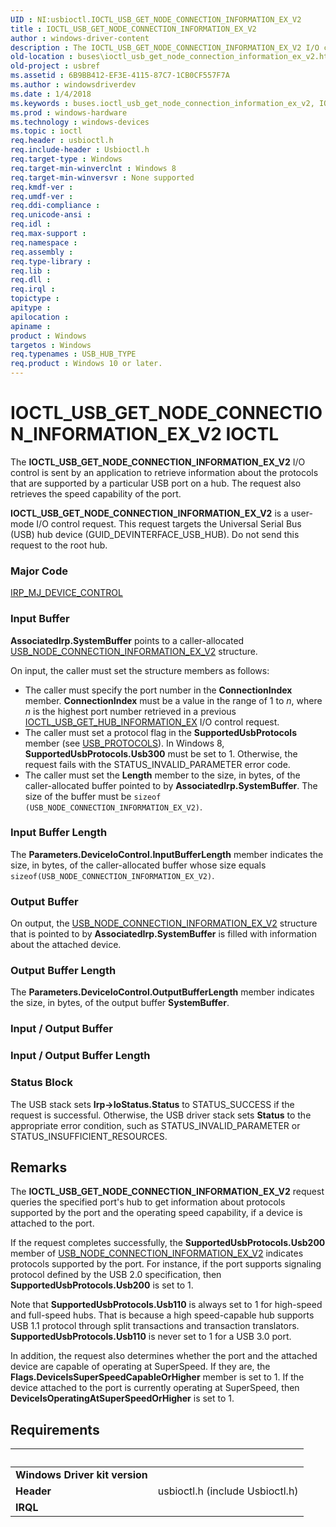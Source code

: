 ```yaml
---
UID : NI:usbioctl.IOCTL_USB_GET_NODE_CONNECTION_INFORMATION_EX_V2
title : IOCTL_USB_GET_NODE_CONNECTION_INFORMATION_EX_V2
author : windows-driver-content
description : The IOCTL_USB_GET_NODE_CONNECTION_INFORMATION_EX_V2 I/O control is sent by an application to retrieve information about the protocols that are supported by a particular USB port on a hub. The request also retrieves the speed capability of the port.
old-location : buses\ioctl_usb_get_node_connection_information_ex_v2.htm
old-project : usbref
ms.assetid : 6B9BB412-EF3E-4115-87C7-1CB0CF557F7A
ms.author : windowsdriverdev
ms.date : 1/4/2018
ms.keywords : buses.ioctl_usb_get_node_connection_information_ex_v2, IOCTL_USB_GET_NODE_CONNECTION_INFORMATION_EX_V2 control code [Buses], IOCTL_USB_GET_NODE_CONNECTION_INFORMATION_EX_V2, usbioctl/IOCTL_USB_GET_NODE_CONNECTION_INFORMATION_EX_V2
ms.prod : windows-hardware
ms.technology : windows-devices
ms.topic : ioctl
req.header : usbioctl.h
req.include-header : Usbioctl.h
req.target-type : Windows
req.target-min-winverclnt : Windows 8
req.target-min-winversvr : None supported
req.kmdf-ver : 
req.umdf-ver : 
req.ddi-compliance : 
req.unicode-ansi : 
req.idl : 
req.max-support : 
req.namespace : 
req.assembly : 
req.type-library : 
req.lib : 
req.dll : 
req.irql : 
topictype : 
apitype : 
apilocation : 
apiname : 
product : Windows
targetos : Windows
req.typenames : USB_HUB_TYPE
req.product : Windows 10 or later.
---
```


# IOCTL_USB_GET_NODE_CONNECTION_INFORMATION_EX_V2 IOCTL
The <b>IOCTL_USB_GET_NODE_CONNECTION_INFORMATION_EX_V2</b> I/O control is sent by an application to retrieve information about the protocols that are supported by a particular USB port on a hub. The request also retrieves the speed capability of the port.



<b>IOCTL_USB_GET_NODE_CONNECTION_INFORMATION_EX_V2</b> is a user-mode I/O control request. This request targets the Universal Serial Bus (USB) hub device (GUID_DEVINTERFACE_USB_HUB). Do not send this request to the root hub.

### Major Code
[IRP_MJ_DEVICE_CONTROL](xref:"https://docs.microsoft.com/en-us/windows-hardware/drivers/kernel/irp-mj-device-control")

### Input Buffer
<b>AssociatedIrp.SystemBuffer</b> points to a caller-allocated    <a href="..\usbioctl\ns-usbioctl-_usb_node_connection_information_ex_v2.md">USB_NODE_CONNECTION_INFORMATION_EX_V2</a> structure.

 On input, the caller must set the structure members as follows:<ul>
<li>
The caller must specify the port number in the <b>ConnectionIndex</b> member.  <b>ConnectionIndex</b> must be a value in the range of 1 to <i>n</i>, where <i>n</i> is the highest port number retrieved in a previous <a href="..\usbioctl\ni-usbioctl-ioctl_usb_get_hub_information_ex.md">IOCTL_USB_GET_HUB_INFORMATION_EX</a> I/O control request.

</li>
<li>
The caller must set a protocol flag in the <b>SupportedUsbProtocols</b> member (see <a href="..\usbioctl\ns-usbioctl-_usb_protocols.md">USB_PROTOCOLS</a>). In Windows 8, <b>SupportedUsbProtocols.Usb300</b> must be set to 1. Otherwise, the request fails with the STATUS_INVALID_PARAMETER error code.

</li>
<li>The caller must set the <b>Length</b> member to the size, in bytes, of the caller-allocated buffer pointed to by <b>AssociatedIrp.SystemBuffer</b>. The size of the buffer must be <code>sizeof (USB_NODE_CONNECTION_INFORMATION_EX_V2)</code>.</li>
</ul>

### Input Buffer Length
The <b>Parameters.DeviceIoControl.InputBufferLength</b> member indicates the size, in bytes, of the caller-allocated buffer whose size equals <code>sizeof(USB_NODE_CONNECTION_INFORMATION_EX_V2)</code>.

### Output Buffer
On output, the <a href="..\usbioctl\ns-usbioctl-_usb_node_connection_information_ex_v2.md">USB_NODE_CONNECTION_INFORMATION_EX_V2</a> structure that is pointed to by  <b>AssociatedIrp.SystemBuffer</b> is filled with information about the attached device.

### Output Buffer Length
The <b>Parameters.DeviceIoControl.OutputBufferLength</b> member indicates the size, in bytes, of the output buffer <b>SystemBuffer</b>.

### Input / Output Buffer
<text></text>

### Input / Output Buffer Length
<text></text>

### Status Block
The USB stack sets <b>Irp-&gt;IoStatus.Status</b> to STATUS_SUCCESS if the request is successful. Otherwise, the USB driver stack sets <b>Status</b> to the appropriate error condition, such as STATUS_INVALID_PARAMETER or STATUS_INSUFFICIENT_RESOURCES.

## Remarks
The <b>IOCTL_USB_GET_NODE_CONNECTION_INFORMATION_EX_V2</b> request queries the specified port's hub to get information about protocols supported by the port and the operating speed capability, if a device is attached to the port. 

If the request completes successfully, the <b>SupportedUsbProtocols.Usb200</b> member of <a href="..\usbioctl\ns-usbioctl-_usb_node_connection_information_ex_v2.md">USB_NODE_CONNECTION_INFORMATION_EX_V2</a> indicates protocols supported by the port. For instance, if the port supports signaling protocol defined by the USB 2.0 specification, then <b>SupportedUsbProtocols.Usb200</b> is set to 1.   

Note that  <b>SupportedUsbProtocols.Usb110</b> is always set to 1 for high-speed and full-speed hubs. That is because a high speed-capable hub  supports USB 1.1 protocol through split transactions and transaction translators. <b>SupportedUsbProtocols.Usb110</b> is never set to 1 for a USB 3.0 port. 

In addition, the request also determines whether the port and the attached device are capable of operating at SuperSpeed. If they are, the <b>Flags.DeviceIsSuperSpeedCapableOrHigher</b> member is set to 1. If the device attached to the port is currently operating  at SuperSpeed, then <b>DeviceIsOperatingAtSuperSpeedOrHigher</b> is set to 1.

## Requirements
| &nbsp; | &nbsp; |
| ---- |:---- |
| **Windows Driver kit version** |  |
| **Header** | usbioctl.h (include Usbioctl.h) |
| **IRQL** |  |